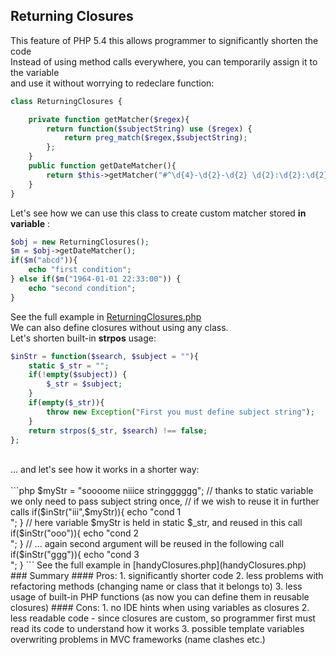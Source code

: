 ## Returning Closures
This feature of PHP 5.4 this allows programmer to significantly shorten the code <br />
Instead of using method calls everywhere, you can temporarily assign it to the variable <br />
and use it without worrying to redeclare function: <br />
```php
class ReturningClosures {

    private function getMatcher($regex){
        return function($subjectString) use ($regex) {
            return preg_match($regex,$subjectString);  
        };
    }
    public function getDateMatcher(){
        return $this->getMatcher("#^\d{4}-\d{2}-\d{2} \d{2}:\d{2}:\d{2}$#");
    }
}
```
Let's see how we can use this class to create custom matcher stored **in variable** : <br />
```php
$obj = new ReturningClosures();
$m = $obj->getDateMatcher();
if($m("abcd")){
    echo "first condition";
} else if($m("1964-01-01 22:33:00")) {
    echo "second condition";
}
```
See the full example in [ReturningClosures.php](ReturningClosures.php)<br />
We can also define closures without using any class.<br />
Let's shorten built-in **strpos** usage: <br />
```php
$inStr = function($search, $subject = ""){ 
    static $_str = ""; 
    if(!empty($subject)) {
        $_str = $subject;
    }
    if(empty($_str)){
        throw new Exception("First you must define subject string");
    }
    return strpos($_str, $search) !== false; 
};
```
<br />
... and let's see how it works in a shorter way:<br />
<br />
```php
$myStr = "soooome niiice stringggggg";
// thanks to static variable we only need to pass subject string once,
// if we wish to reuse it in further calls
if($inStr("iii",$myStr)){
    echo "cond 1 <br />";
}
// here variable $myStr is held in static $_str, and reused in this call
if($inStr("ooo")){
    echo "cond 2 <br />";
}
// ... again second argument will be reused in the following call
if($inStr("ggg")){
    echo "cond 3 <br />";
}
```
See the full example in [handyClosures.php](handyClosures.php)<br />
### Summary 
#### Pros:
 1. significantly shorter code
 2. less problems with refactoring methods (changing name or class that it belongs to)
 3. less usage of built-in PHP functions (as now you can define them in reusable closures)
#### Cons: 
 1. no IDE hints when using variables as closures
 2. less readable code - since closures are custom, so programmer first must read its code to understand how it works
 3. possible template variables overwriting problems in MVC frameworks (name clashes etc.)
 